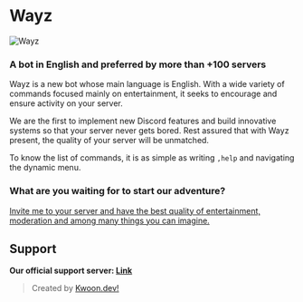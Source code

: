 # Wayz
![Wayz](https://i.ibb.co/S6hjXgL/cartel.jpg)

### **A bot in English and preferred by more than +100 servers**

Wayz is a new bot whose main language is English. With a wide variety of commands focused mainly on entertainment, it seeks to encourage and ensure activity on your server.

We are the first to implement new Discord features and build innovative systems so that your server never gets bored. Rest assured that with Wayz present, the quality of your server will be unmatched.

To know the list of commands, it is as simple as writing `,help` and navigating the dynamic menu.

### **What are you waiting for to start our adventure?**

[Invite me to your server and have the best quality of entertainment, moderation and among many things you can imagine.](https://discord.com/api/oauth2/authorize?client_id=866604832957136918&scope=bot+applications.commands&permissions=1101927606326)
## Support
**Our official support server: [Link](https://discord.com/invite/2jZE4VCA7F)**
> Created by [Kwoon.dev!](https://discord.com/users/841131506549522463)
